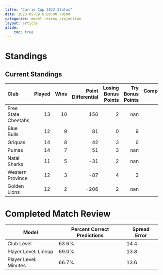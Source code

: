 ```yaml
---  
title: "Currie Cup 2022 Status"  
date: 2023-05-09 6:00:00 -0500  
categories: model review projection  
layout: article  
aside:  
    toc: true  
---
```

# Standings

## Current Standings


| Club                |   Played |   Wins |   Point Differential |   Losing Bonus Points |   Try Bonus Points |   Competition Points |
|:--------------------|---------:|-------:|---------------------:|----------------------:|-------------------:|---------------------:|
| Free State Cheetahs |       13 |     10 |                  150 |                     2 |                nan |                   49 |
| Blue Bulls          |       12 |      9 |                   81 |                     0 |                  9 |                   45 |
| Griquas             |       14 |      8 |                   42 |                     3 |                  6 |                   41 |
| Pumas               |       14 |      7 |                   51 |                     3 |                nan |                   38 |
| Natal Sharks        |       11 |      5 |                  -31 |                     2 |                nan |                   25 |
| Western Province    |       12 |      3 |                  -87 |                     4 |                  3 |                   19 |
| Golden Lions        |       12 |      2 |                 -206 |                     2 |                nan |                   15 |



# Completed Match Review


| Model | Percent Correct Predictions | Spread Error |
| ------ | ------ | ------ |
| Club Level | 63.6% | 14.4 |
| Player Level: Lineup | 69.0% | 13.8 |
| Player Level: Minutes | 66.7% | 13.6 |

